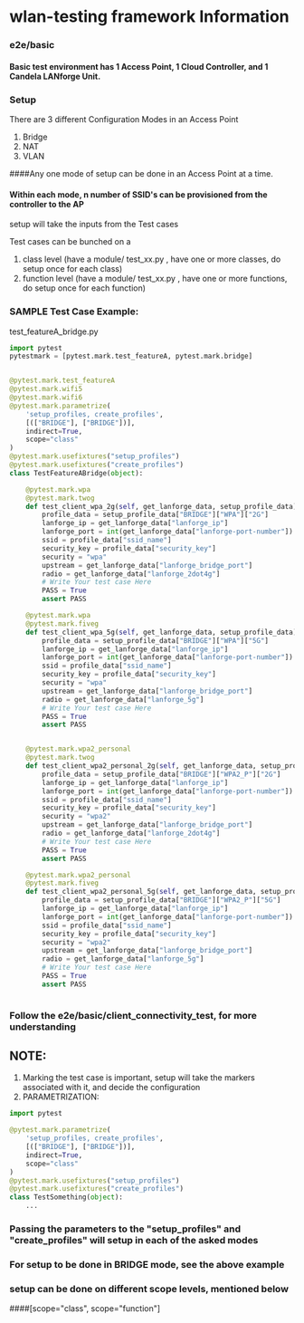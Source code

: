 # wlan-testing framework Information

### e2e/basic

#### Basic test environment has 1 Access Point, 1 Cloud Controller, and 1 Candela LANforge Unit.

### Setup

There are 3 different Configuration Modes in an Access Point
1. Bridge   
2. NAT
3. VLAN

####Any one mode of setup can be done in an Access Point at a time.
#### Within each mode, n number of SSID's can be provisioned from the controller to the AP


setup will take the inputs from the Test cases

Test cases can be bunched on a
1. class level (have a module/ test_xx.py , have one or more classes, do setup once for each class)
2. function level   (have a module/ test_xx.py , have one or more functions, do setup once for each function)

### SAMPLE Test Case Example:

test_featureA_bridge.py
    
```python
import pytest
pytestmark = [pytest.mark.test_featureA, pytest.mark.bridge]


@pytest.mark.test_featureA
@pytest.mark.wifi5
@pytest.mark.wifi6
@pytest.mark.parametrize(
    'setup_profiles, create_profiles',
    [(["BRIDGE"], ["BRIDGE"])],
    indirect=True,
    scope="class"
)
@pytest.mark.usefixtures("setup_profiles")
@pytest.mark.usefixtures("create_profiles")
class TestFeatureABridge(object):

    @pytest.mark.wpa
    @pytest.mark.twog
    def test_client_wpa_2g(self, get_lanforge_data, setup_profile_data):
        profile_data = setup_profile_data["BRIDGE"]["WPA"]["2G"]
        lanforge_ip = get_lanforge_data["lanforge_ip"] 
        lanforge_port = int(get_lanforge_data["lanforge-port-number"])
        ssid = profile_data["ssid_name"]
        security_key = profile_data["security_key"]
        security = "wpa"
        upstream = get_lanforge_data["lanforge_bridge_port"]
        radio = get_lanforge_data["lanforge_2dot4g"]
        # Write Your test case Here
        PASS = True
        assert PASS

    @pytest.mark.wpa
    @pytest.mark.fiveg
    def test_client_wpa_5g(self, get_lanforge_data, setup_profile_data):
        profile_data = setup_profile_data["BRIDGE"]["WPA"]["5G"]
        lanforge_ip = get_lanforge_data["lanforge_ip"] 
        lanforge_port = int(get_lanforge_data["lanforge-port-number"])
        ssid = profile_data["ssid_name"]
        security_key = profile_data["security_key"]
        security = "wpa"
        upstream = get_lanforge_data["lanforge_bridge_port"]
        radio = get_lanforge_data["lanforge_5g"]
        # Write Your test case Here
        PASS = True
        assert PASS


    @pytest.mark.wpa2_personal
    @pytest.mark.twog
    def test_client_wpa2_personal_2g(self, get_lanforge_data, setup_profile_data):
        profile_data = setup_profile_data["BRIDGE"]["WPA2_P"]["2G"]
        lanforge_ip = get_lanforge_data["lanforge_ip"] 
        lanforge_port = int(get_lanforge_data["lanforge-port-number"])
        ssid = profile_data["ssid_name"]
        security_key = profile_data["security_key"]
        security = "wpa2"
        upstream = get_lanforge_data["lanforge_bridge_port"]
        radio = get_lanforge_data["lanforge_2dot4g"]
        # Write Your test case Here
        PASS = True
        assert PASS

    @pytest.mark.wpa2_personal
    @pytest.mark.fiveg
    def test_client_wpa2_personal_5g(self, get_lanforge_data, setup_profile_data):
        profile_data = setup_profile_data["BRIDGE"]["WPA2_P"]["5G"]
        lanforge_ip = get_lanforge_data["lanforge_ip"] 
        lanforge_port = int(get_lanforge_data["lanforge-port-number"])
        ssid = profile_data["ssid_name"]
        security_key = profile_data["security_key"]
        security = "wpa2"
        upstream = get_lanforge_data["lanforge_bridge_port"]
        radio = get_lanforge_data["lanforge_5g"]
        # Write Your test case Here
        PASS = True
        assert PASS



```


### Follow the e2e/basic/client_connectivity_test, for more understanding

## NOTE: 
1. Marking the test case is important, setup will take the markers associated with it, and decide the configuration
2. PARAMETRIZATION: 
```python
import pytest

@pytest.mark.parametrize(
    'setup_profiles, create_profiles',
    [(["BRIDGE"], ["BRIDGE"])],
    indirect=True,
    scope="class"
)
@pytest.mark.usefixtures("setup_profiles")
@pytest.mark.usefixtures("create_profiles")
class TestSomething(object):
    ...
```
### Passing the parameters to the "setup_profiles" and "create_profiles" will setup in each of the asked modes
### For setup to be done in BRIDGE mode, see the above example
### setup can be done on different scope levels, mentioned below 
####[scope="class", scope="function"]